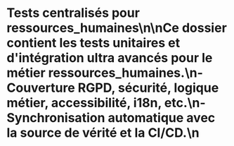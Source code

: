 # Tests centralisés pour ressources_humaines\n\nCe dossier contient les tests unitaires et d'intégration ultra avancés pour le métier ressources_humaines.\n- Couverture RGPD, sécurité, logique métier, accessibilité, i18n, etc.\n- Synchronisation automatique avec la source de vérité et la CI/CD.\n
